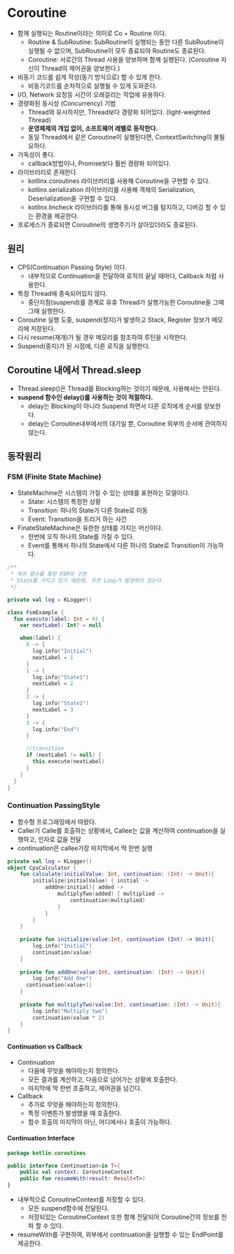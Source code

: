 # Coroutine
- 함께 실행되는 Routine이라는 의미로 Co + Routine 이다.
  - Routine & SubRoutine: SubRoutine이 실행되는 동안 다른 SubRoutine이 실행될 수 없으며, SubRoutine이 모두 종료되야 Routine도 종료된다.
  - Coroutine: 서로간의 Thread 사용을 양보하며 함께 실행된다. (Coroutine 자신이 Thread의 제어권을 양보한다.)
- 비동기 코드를 쉽게 작성(동기 방식으로) 할 수 있게 한다.
  - 비동기코드를 순차적으로 실행될 수 있게 도와준다.
- I/O, Network 요청등 시간이 오래걸리는 작업에 유용하다.
- 경량화된 동시성 (Concurrency) 기법
  - Thread와 유사하지만, Thread보다 경량화 되어있다. (light-weighted Thread)
  - **운영체제의 개입 없이, 소프트웨어 레벨로 동작한다.**
  - 동일 Thread에서 같은 Coroutine이 실행된다면, ContextSwitching이 불필요하다.
- 가독성이 좋다.
  - callback방법이나, Promise보다 훨씬 경량화 되어있다.
- 라이브러리로 존재한다.
  - kotlinx.coroutines 라이브러리를 사용해 Coroutine을 구현할 수 있다.
  - kotlinx.serialization 라이브러리를 사용해 객체의 Serialization, Deserialization을 구현할 수 있다.
  - kotlinx.lincheck 라이브러리를 통해 동시성 버그를 탐지하고, 디버깅 할 수 있는 환경을 제공한다.
- 프로세스가 종료되면 Coroutine의 생명주기가 살아있더라도 종료된다. 

## 원리
- CPS(Continuation Passing Style) 이다.
  - 내부적으로 Continuation을 전달하여 로직의 끝날 때마다, Callback 처럼 사용한다.
- 특정 Thread에 종속되어있지 않다.
  -  중단지점(suspend)를 경계로 유휴 Thread가 실행가능한 Coroutine을 그때 그때 실행한다.
- Coroutine 실행 도중, suspend(정지)가 발생하고  Stack, Register 정보가 메모리에 저장된다.
- 다시 resume(재개)가 될 경우 메모리를 참조하여 루틴을 시작한다. 
- Suspend(중지)가 된 시점에, 다른 로직을 실행한다.

## Coroutine 내에서 Thread.sleep
- Thread.sleep()은 Thread를 Blocking하는 것이기 때문에, 사용해서는 안된다.
- **suspend 함수인 delay()를 사용하는 것이 적절하다.**
  - delay는 Blocking이 아니라 Suspend 하면서 다른 로직에게 순서를 양보한다.
  - delay는 Coroutine내부에서의 대기일 뿐, Coroutine 외부의 순서에 관여하지 않는다.

## 동작원리

### FSM (Finite State Machine)
- StateMachine은 시스템이 가질 수 있는 상태를 표현하는 모델이다.
  - State: 시스템의 특정한 상황
  - Transition: 하나의 State가 다른 State로 이동
  - Event: Transition을 트리거 하는 사건
- FinateStateMachine은 유한한 상태를 가지는 머신이다.
  - 한번에 오직 하나의 State를 가질 수 있다.
  - Event를 통해서 하나의 State에서 다른 하나의 State로 Transition이 가능하다.

```kotlin
/**
 * 재귀 함수를 통한 FSM의 구현
 * State를 가지고 있기 때문에, 무한 Loop가 발생하지 않는다.
 */

private val log = KLogger()

class FsmExample {
  fun execute(label: Int = 0) {
    var nextLabel: Int? = null

    when(label) {
      0 -> {
        log.info("Initial")
        nextLabel = 1
      }
      1 -> {
        log.info("State1")
        nextLabel = 2
      }
      2 -> {
        log.info("State2")
        nextLabel = 3
      }
      3 -> {
        log.info("End")
      }

      //transition
      if (nextLabel != null) {
        this.execute(nextLabel)
      }
    }
  }
}
```

### Continuation PassingStyle
- 함수형 프로그래밍에서 따왔다.
- Caller가 Calle를 호출하는 상황에서, Callee는 값을 계산하여 continuation을 실행하고, 인자로 값을 전달
- continuation은 callee가장 마지막에서 딱 한번 실행

```kotlin
private val log = KLogger()
object CpsCalculator {
    fun calculate(initialValue: Int, continuation: (Int) -> Unit){
        initialize(initialValue) { initial ->
            addOne(initial){ added ->
                multiplyTwo(added) { multiplied ->
                    continuation(multiplied)
                }
            }
        }
    }
  
    private fun initialize(value:Int, continuation (Int) -> Unit){
        log.info("Initial")
        continuation(value)
    }
  
    private fun addOne(value:Int, continuation: (Int) -> Unit){
        log.info("Add One")
      continuation(value+1)
    }
    
    private fun multiplyTwo(value:Int, continuation: (Int) -> Unit){
        log.info("Multiply two")
        continuation(value * 2)
    }
}
```

#### Continuation vs Callback
- Continuation
  - 다음에 무엇을 해야하는지 정의한다.
  - 모든 결과를 계산하고, 다음으로 넘어가는 상황에 호출한다.
  - 마지막에 딱 한번 호출하고, 제어권을 넘긴다.
- Callback
  - 추가로 무엇을 해야하는지 정의한다.
  - 특정 이벤튼가 발생했을 때 호출한다.
  - 함수 호출의 마지막이 아닌, 어디에서나 호출이 가능하다.

#### Continuation Interface
```kotlin
package kotlin.coroutines

public interface Continuation<in T>{
    public val context: CoroutineContext
    public fun resumeWith(result: Result<T>)
}
```
- 내부적으로 CoroutineContext를 저장할 수 있다.
  - 모든 suspend함수에 전달된다.
  - 저장되있는 CoroutineContext 또한 함께 전달되어 Coroutine간의 정보를 전파 할 수 있다.
- resumeWith를 구현하여, 외부에서 continuation을 실행할 수 있는 EndPoint를 제공한다.